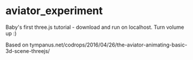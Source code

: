 # aviator_experiment
Baby's first three.js tutorial - download and run on localhost. 
Turn volume up :)

Based on tympanus.net/codrops/2016/04/26/the-aviator-animating-basic-3d-scene-threejs/
